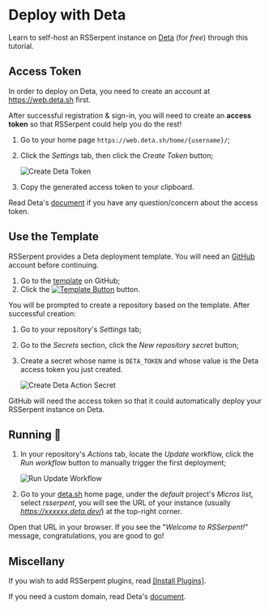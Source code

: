 # Deploy with Deta

Learn to self-host an RSSerpent instance on [Deta](https://www.deta.sh/) (for *free*) through this tutorial.

## Access Token

In order to deploy on Deta, you need to create an account at <https://web.deta.sh> first.

After successful registration & sign-in, you will need to create an **access token** so that RSSerpent could help you do the rest!

1. Go to your home page `https://web.deta.sh/home/{username}/`;

2. Click the *Settings* tab, then click the *Create Token* button;

    ![Create Deta Token](https://cdn.jsdelivr.net/gh/rsserpent/asset@latest/create-deta-token.png)

3. Copy the generated access token to your clipboard.

Read Deta's [document](https://docs.deta.sh/docs/cli/auth) if you have any question/concern about the access token.

## Use the Template

RSSerpent provides a Deta deployment template. You will need an [GitHub](https://github.com/) account before continuing.

1. Go to the [template](https://github.com/RSSerpent-Rev/RSSerpent-deploy-deta) on GitHub;
2. Click the [![Template Button](https://cdn.jsdelivr.net/gh/rsserpent/asset@latest/template-button.png)](https://github.com/RSSerpent-Rev/RSSerpent-deploy-deta/generate) button.

You will be prompted to create a repository based on the template. After successful creation:

1. Go to your repository's *Settings* tab;
2. Go to the *Secrets* section, click the *New repository secret* button;
3. Create a secret whose name is `DETA_TOKEN` and whose value is the Deta access token you just created.

    ![Create Deta Action Secret](https://cdn.jsdelivr.net/gh/rsserpent/asset@latest/create-action-secret.png)

GitHub will need the access token so that it could automatically deploy your RSSerpent instance on Deta.

## Running 🎉

1. In your repository's *Actions* tab, locate the *Update* workflow, click the *Run workflow* button to manually trigger the first deployment;

    ![Run Update Workflow](https://cdn.jsdelivr.net/gh/rsserpent/asset@latest/run-update-workflow.png)

2. Go to your [deta.sh](https://www.deta.sh/) home page, under the *default* project's *Micros* list, select *rsserpent*, you will see the URL of your instance (usually *https://xxxxxx.deta.dev/*) at the top-right corner.

Open that URL in your browser. If you see the "*Welcome to RSSerpent!*" message, congratulations, you are good to go!

## Miscellany

If you wish to add RSSerpent plugins, read [[Install Plugins]](plugin.md).

If you need a custom domain, read Deta's [document](https://docs.deta.sh/docs/micros/custom_domains).
